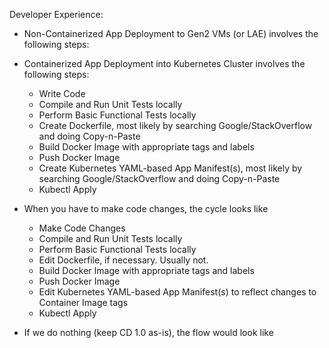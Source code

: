 Developer Experience:
- Non-Containerized App Deployment to Gen2 VMs (or LAE) involves the following steps:
 
- Containerized App Deployment into Kubernetes Cluster involves the following steps:
    + Write Code
    + Compile and Run Unit Tests locally
    + Perform Basic Functional Tests locally
    + Create Dockerfile, most likely by searching Google/StackOverflow and doing Copy-n-Paste
    + Build Docker Image with appropriate tags and labels
    + Push Docker Image
    + Create Kubernetes YAML-based App Manifest(s), most likely by searching Google/StackOverflow and doing Copy-n-Paste
    + Kubectl Apply
- When you have to make code changes, the cycle looks like
    + Make Code Changes
    + Compile and Run Unit Tests locally
    + Perform Basic Functional Tests locally
    + Edit Dockerfile, if necessary. Usually not.
    + Build Docker Image with appropriate tags and labels
    + Push Docker Image
    + Edit Kubernetes YAML-based App Manifest(s) to reflect changes to Container Image tags
    + Kubectl Apply
- If we do nothing (keep CD 1.0 as-is), the flow would look like
